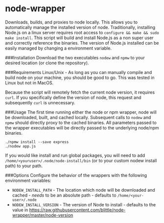 node-wrapper
============

Downloads, builds, and proxies to node locally.  This allows you to automatically manage the installed version of node. Traditionally, installing Node.js on a linux server requires root access to `configure && make && sudo make install`. This script will build and install Node.js as a non super user and correctly reference the binaries. The version of Node.js installed can be easily managed by changing a environment variable.

###Installation
Download the two executables `nodew` and `npmw` to your desired location (or clone the repository).

###Requirements
Linux/Unix - As long as you can manually compile and build node on your machine, you should be good to go. This was tested in Linux but not in MacOS.

Because the script will remotely fetch the current node version, it requires `curl`. If you specifically define the version of node, this request and subsequently `curl` is unnecessary. 

###Usage
The first time running either the node or npm wrapper, node will be downloaded, built, and cached locally. Subsequent calls to `nodew` and `npmw` should directly proxy to the cached binaries. All parameters passed to the wrapper executables will be directly passed to the underlying node/npm binaries.

```shell
./npmw install --save express
./nodew app.js
```

If you would like install and run global packages, you will need to add `/home/<youruser>/.node/node-install/bin` (or to your custom nodew install path) to your path.

###Options
Configure the behavior of the wrappers with the following environment variables:
 * `NODEW_INSTALL_PATH` - The location which node will be downloaded and cached - *needs* to be an absolute path - defaults to `/home/<your-user>/.node`
 * `NODEW_INSTALL_VERSION` - The version of Node to install - defaults to the value in https://raw.githubusercontent.com/blittle/node-wrapper/master/node-version
